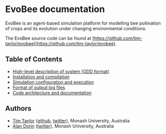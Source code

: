 # EvoBee documentation

EvoBee is an agent-based simulation platform for modelling bee pollination of crops and its evolution under changing environmental conditions.

The EvoBee source code can be found at [https://github.com/tim-taylor/evobee](https://github.com/tim-taylor/evobee).

## Table of Contents
- [High-level description of system (ODD format)](evobee-odd.md)
- [Installation and compilation](evobee-install.md)
- [Simulation configuration and execution](evobee-config.md)
- [Format of output log files](evobee-log-files.md)
- [Code architecture and documentation](evobee-architecture.md)

## Authors
* [Tim Taylor](http://timt.co) ([github](https://github.com/tim-taylor), [twitter](https://twitter.com/drtimt)), Monash University, Australia
* [Alan Dorin](https://research.monash.edu/en/persons/alan-dorin) ([twitter](https://twitter.com/NRGBunny1)), Monash University, Australia
<!--stackedit_data:
eyJoaXN0b3J5IjpbMTQxNjM5NzMxNCwtMjAyNTk5NzIxNCwtND
I0MTM1NjM0LC0xNTU3Mjc2Nzc0LC0xODI1OTU0ODc4LC0xMDQz
MjAwNDA3LC05OTk5NTk1NTQsLTE3OTgwODY2NTgsLTE0OTg4Nz
kzMTcsLTc5NTIwODI3OCwtMTE1MDUyOTIyNV19
-->